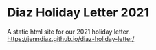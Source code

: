 # Diaz Holiday Letter 2021

A static html site for our 2021 holiday letter. 
<br>
https://jenndiaz.github.io/diaz-holiday-letter/
 
